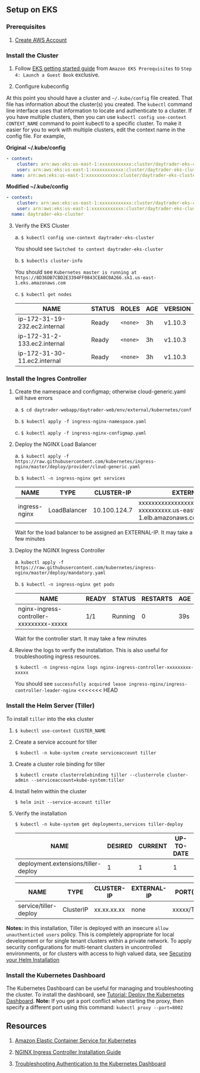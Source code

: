                 
## Setup on EKS

### Prerequisites

1.  [Create AWS Account](https://aws.amazon.com/premiumsupport/knowledge-center/create-and-activate-aws-account/)

### Install the Cluster

1.  Follow [EKS getting started guide](https://docs.aws.amazon.com/eks/latest/userguide/getting-started.html) from `Amazon EKS Prerequisites` to `Step 4: Launch a Guest Book` exclusive.

2.  Configure kubeconfig

At this point you should have a cluster and `~/.kube/config` file created. That file has information about the cluster(s) you created. The `kubectl` command line interface uses that information to locate and authenticate to a cluster. If you have multiple clusters, then you can use `kubectl config use-context CONTEXT_NAME` command to point kubectl to a specific cluster. To make it easier for you to work with multiple clusters, edit the context name in the config file. For example,

**Original ~/.kube/config**

```yaml
- context:
    cluster: arn:aws:eks:us-east-1:xxxxxxxxxxxx:cluster/daytrader-eks-cluster
    user: arn:aws:eks:us-east-1:xxxxxxxxxxxx:cluster/daytrader-eks-cluster
  name: arn:aws:eks:us-east-1:xxxxxxxxxxxx:cluster/daytrader-eks-cluster
```

**Modified ~/.kube/config**

```yaml
- context:
    cluster: arn:aws:eks:us-east-1:xxxxxxxxxxxx:cluster/daytrader-eks-cluster
    user: arn:aws:eks:us-east-1:xxxxxxxxxxxx:cluster/daytrader-eks-cluster
  name: daytrader-eks-cluster
```

3.  Verify the EKS Cluster
     
    a.  `$ kubectl config use-context daytrader-eks-cluster`
                    
    You should see `Switched to context daytrader-eks-cluster`
                
    b.  `$ kubectls cluster-info`
                    
    You should see `Kubernetes master is running at https://8D36DB7CBD2E3394FF0843CEA0C0A266.sk1.us-east-1.eks.amazonaws.com`
                    
    c.  `$ kubectl get nodes`
                
    NAME | STATUS | ROLES | AGE | VERSION
    ---- | ------ | ----- | --- | -------
    ip-172-31-19-232.ec2.internal | Ready | `<none>` | 3h | v1.10.3
    ip-172-31-2-133.ec2.internal  | Ready | `<none>` | 3h | v1.10.3
    ip-172-31-30-11.ec2.internal  | Ready | `<none>` | 3h | v1.10.3

### Install the Ingres Controller

1.  Create the namespace and configmap; otherwise cloud-generic.yaml will have errors
        
    a.  `$ cd daytrader-webapp/daytrader-web/env/external/kubernetes/conf`
            
    b.  `$ kubectl apply -f ingress-nginx-namespace.yaml`
    
    c.  `$ kubectl apply -f ingress-nginx-configmap.yaml`
    
2.  Deploy the NGINX Load Balancer

    a.  `$ kubectl apply -f https://raw.githubusercontent.com/kubernetes/ingress-nginx/master/deploy/provider/cloud-generic.yaml`
    
    b.  `$ kubectl -n ingress-nginx get services`
                    
    NAME | TYPE | CLUSTER-IP | EXTERNAL-IP | PORT(S) | AGE
    ---- | ---- | ---------- | ----------- | ------- | ---
    ingress-nginx | LoadBalancer | 10.100.124.7 | xxxxxxxxxxxxxxxxxxxxxxxxxxxxxxxx-xxxxxxxxxx.us-east-1.elb.amazonaws.com | 80:31878/TCP,443:31822/TCP | 16s
    
    Wait for the load balancer to be assigned an EXTERNAL-IP. It may take a few minutes
                
3.  Deploy the NGINX Ingress Controller

    a.  `kubectl apply -f https://raw.githubusercontent.com/kubernetes/ingress-nginx/master/deploy/mandatory.yaml`
    
    b.  `$ kubectl -n ingress-nginx get pods`
                    
    NAME | READY | STATUS | RESTARTS | AGE
    ---- | ----- | ------ | -------- | --- 
    nginx-ingress-controller-xxxxxxxxx-xxxxx | 1/1 | Running | 0 | 39s
    
    Wait for the controller start. It may take a few minutes
    
4.  Review the logs to verify the installation. This is also useful for troubleshooting ingress resources.
                
    `$ kubectl -n ingress-nginx logs nginx-ingress-controller-xxxxxxxxx-xxxxx`
                   
    You should see `successfully acquired lease ingress-nginx/ingress-controller-leader-nginx`
<<<<<<< HEAD
    
### Install the Helm Server (Tiller)

To install `tiller` into the eks cluster

1.  `$ kubectl use-context CLUSTER_NAME`

2.  Create a service account for tiller

    `$ kubectl -n kube-system create serviceaccount tiller`
    
3.  Create a cluster role binding for tiller

    `$ kubectl create clusterrolebinding tiller --clusterrole cluster-admin --serviceaccount=kube-system:tiller`
            
4.  Install helm within the cluster

    `$ helm init --service-account tiller`
    
5.  Verify the installation

    `$ kubectl -n kube-system get deployments,services tiller-deploy`
    
    NAME | DESIRED | CURRENT | UP-TO-DATE | AVAILABLE | AGE
    ---- | ------- | ------- | ---------- | --------- | ---
    deployment.extensions/tiller-deploy | 1 | 1 | 1 | 1| 39s
   
    NAME | TYPE | CLUSTER-IP | EXTERNAL-IP | PORT(S) | AGE
    ---- | ---- | ---------- | ----------- | ------- | --- 
    service/tiller-deploy | ClusterIP | xx.xx.xx.xx | none | xxxxx/TCP | 39s
    
**Notes:** in this installation, Tiller is deployed with an insecure `allow unauthenticted users` policy. This is completely appropriate for local development or for single tenant clusters within 
a private network. To apply security configurations for multi-tenant clusters in uncontrolled environments, or for clusters with access to high valued data, see [Securing your Helm Installation](https://docs.helm.sh/using_helm/#securing-your-helm-installation)
                    
### Install the Kubernetes Dashboard
    
The Kubernetes Dashboard can be useful for managing and troubleshooting the cluster. To install the dashboard, see [Tutorial: Deploy the Kubernetes Dashboard](https://docs.aws.amazon.com/eks/latest/userguide/dashboard-tutorial.html). **Note:** If you get a port conflict when starting the proxy, then specify a different port using this command: `kubectl proxy --port=8002`
    
## Resources 

1.  [Amazon Elastic Container Service for Kubernetes](https://aws.amazon.com/eks/)

2.  [NGINX Ingress Controller Installation Guide](https://kubernetes.github.io/ingress-nginx/deploy/)

3.  [Troubleshooting Authentication to the Kubernetes Dashboard](https://github.com/AcalephStorage/kubernetes-dashboard/blob/master/docs/user-guide/troubleshooting.md)



